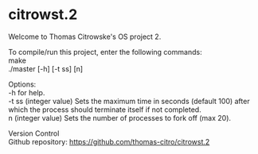 # citrowst.2
Welcome to Thomas Citrowske's OS project 2.

To compile/run this project, enter the following commands:  
make  
./master [-h] [-t ss] [n]  
  
Options:  
-h          for help.  
-t ss       (integer value) Sets the maximum time in seconds (default 100) after which the process should terminate itself if not completed.  
n           (integer value) Sets the number of processes to fork off (max 20).  
  
  
Version Control  
Github repository: https://github.com/thomas-citro/citrowst.2  
